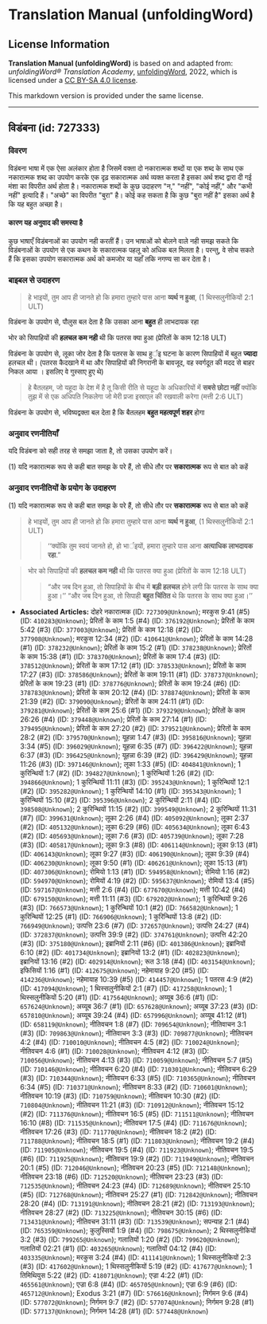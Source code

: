 # Translation Manual (unfoldingWord)

## License Information

**Translation Manual (unfoldingWord)** is based on and adapted from: _unfoldingWord® Translation Academy_, [unfoldingWord](https://unfoldingword.org/utw), 2022, which is licensed under a [CC BY-SA 4.0 license](https://creativecommons.org/licenses/by-sa/4.0/legalcode.en).

This markdown version is provided under the same license.



--------------------------------

## विडंबना (id: 727333)

### विवरण

विडंबना भाषा में एक ऐसा अलंकार होता है जिसमें वक्ता दो नकारात्मक शब्दों या एक शब्द के साथ एक नकारात्मक शब्द का उपयोग करके एक दृढ़ सकारात्मक अर्थ व्यक्त करता है इसका अर्थ शब्द द्वारा दी गई मंशा का विपरीत अर्थ होता है। नकारात्मक शब्दों के कुछ उदाहरण "न," "नहीं", "कोई नहीं," और "कभी नहीं" इत्यादि हैं। "अच्छे" का विपरीत "बुरा" है। कोई कह सकता है कि कुछ "बुरा नहीं है" इसका अर्थ है कि यह बहुत अच्छा है।

#### कारण यह अनुवाद की समस्या है

कुछ भाषाएँ विडंबनाओं का उपयोग नही करतीं हैं। उन भाषाओं को बोलने वाले नही समझ सकते कि विडंबनाओं के उपयोग से एक कथन के सकारात्मक पहलू को अधिक बल मिलता है। परन्तु, वे सोच सकते हैं कि इसका उपयोग सकारात्मक अर्थ को कमजोर या यहाँ तकि नगण्य सा कर देता है।

### बाइबल से उदाहरण

> हे भाइयों, तुम आप ही जानते हो कि हमारा तुम्हारे पास आना **व्यर्थ न हुआ**, (1 थिस्सलुनीकियों 2:1 ULT)

विडंबना के उपयोग से, पौलुस बल देता है कि उसका आना **बहुत** ही लाभदायक रहा

भोर को सिपाहियों की **हलचल कम नही** थी कि पतरस क्या हुआ (प्रेरितों के काम 12:18 ULT)

विडंबना के उपयोग से, लूका जोर देता है कि पतरस के साथ हुर्इ घटना के कारण सिपाहियों में बहुत **ज्यादा** हलचल थी। (पतरस कैदखाने में था और सिपाहियों की निगरानी के बावजूद, वह स्वर्गदूत की मदद से बाहर निकल आया । इसलिए वे गुस्साए हुए थे)

> हे बैतलहम, जो यहूदा के देश में है तू किसी रीति से यहूदा के अधिकारियों में **सबसे छोटा नहीं** क्योंकि तुझ में से एक अधिपति निकलेगा जो मेरी प्रजा इस्राएल की रखवाली करेगा (मत्ती 2:6 ULT)

विडंबना के उपयोग से, भविष्यद्वक्ता बल देता है कि बैतलहम **बहुत महत्वपूर्ण शहर** होगा

### अनुवाद रणनीतियाँ

यदि विडंबना को सही तरह से समझा जाता है, तो उसका उपयोग करें।

(1\) यदि नकारात्मक रूप से कही बात समझ के परे हैं, तो सीधे तौर पर **सकारात्मक** रूप से बात को कहें

### अनुवाद रणनीतियों के प्रयोग के उदाहरण

(1\) यदि नकारात्मक रूप से कही बात समझ के परे हैं, तो सीधे तौर पर **सकारात्मक** रूप से बात को कहें

> हे भाइयों, तुम आप ही जानते हो कि हमारा तुम्हारे पास आना **व्यर्थ न हुआ**, (1 थिस्सलुनीकियों 2:1 ULT)
> 
> 
> > ‘‘क्योंकि तुम स्वयं जानते हो, हो भार्इयों, हमारा तुम्हारे पास आना **अत्याधिक लाभदायक रहा**.”

> भोर को सिपाहियों की **हलचल कम नही** थी कि पतरस क्या हुआ (प्रेरितों के काम 12:18 ULT)
> 
> 
> > “और जब दिन हुआ, तो सिपाहियों के बीच में **बड़ी हलचल** होने लगी कि पतरस के साथ क्या हुआ।’’ “और जब दिन हुआ, तो सिपाही **बहुत चिंतित** थे कि पतरस के साथ क्या हुआ।’’

* **Associated Articles:** दोहरे नकारात्मक (ID: `727309@Unknown`); मरकुस 9:41 (#5) (ID: `410283@Unknown`); प्रेरितों के काम 1:5 (#4) (ID: `376192@Unknown`); प्रेरितों के काम 5:42 (#3) (ID: `377003@Unknown`); प्रेरितों के काम 12:18 (#2) (ID: `377908@Unknown`); मरकुस 12:34 (#2) (ID: `410641@Unknown`); प्रेरितों के काम 14:28 (#1) (ID: `378232@Unknown`); प्रेरितों के काम 15:2 (#1) (ID: `378238@Unknown`); प्रेरितों के काम 15:38 (#1) (ID: `378370@Unknown`); प्रेरितों के काम 17:4 (#3) (ID: `378512@Unknown`); प्रेरितों के काम 17:12 (#1) (ID: `378533@Unknown`); प्रेरितों के काम 17:27 (#3) (ID: `378586@Unknown`); प्रेरितों के काम 19:11 (#1) (ID: `378737@Unknown`); प्रेरितों के काम 19:23 (#1) (ID: `378776@Unknown`); प्रेरितों के काम 19:24 (#6) (ID: `378783@Unknown`); प्रेरितों के काम 20:12 (#4) (ID: `378874@Unknown`); प्रेरितों के काम 21:39 (#2) (ID: `379090@Unknown`); प्रेरितों के काम 24:11 (#1) (ID: `379281@Unknown`); प्रेरितों के काम 25:6 (#1) (ID: `379329@Unknown`); प्रेरितों के काम 26:26 (#4) (ID: `379448@Unknown`); प्रेरितों के काम 27:14 (#1) (ID: `379495@Unknown`); प्रेरितों के काम 27:20 (#2) (ID: `379521@Unknown`); प्रेरितों के काम 28:2 (#2) (ID: `379570@Unknown`); यूहन्ना 1:47 (#3) (ID: `395816@Unknown`); यूहन्ना 3:34 (#5) (ID: `396029@Unknown`); यूहन्ना 6:35 (#7) (ID: `396422@Unknown`); यूहन्ना 6:37 (#3) (ID: `396425@Unknown`); यूहन्ना 6:39 (#2) (ID: `396429@Unknown`); यूहन्ना 11:26 (#3) (ID: `397146@Unknown`); लूका 1:33 (#5) (ID: `404841@Unknown`); 1 कुरिन्थियों 1:7 (#2) (ID: `394827@Unknown`); 1 कुरिन्थियों 1:26 (#2) (ID: `394866@Unknown`); 1 कुरिन्थियों 11:11 (#3) (ID: `395243@Unknown`); 1 कुरिन्थियों 12:1 (#2) (ID: `395282@Unknown`); 1 कुरिन्थियों 14:10 (#1) (ID: `395343@Unknown`); 1 कुरिन्थियों 15:10 (#2) (ID: `395396@Unknown`); 2 कुरिन्थियों 2:11 (#4) (ID: `398508@Unknown`); 2 कुरिन्थियों 11:15 (#2) (ID: `399549@Unknown`); 2 कुरिन्थियों 11:31 (#7) (ID: `399631@Unknown`); लूका 2:26 (#4) (ID: `405092@Unknown`); लूका 2:37 (#2) (ID: `405132@Unknown`); लूका 6:29 (#6) (ID: `405634@Unknown`); लूका 6:43 (#2) (ID: `405693@Unknown`); लूका 7:6 (#3) (ID: `405739@Unknown`); लूका 7:28 (#3) (ID: `405817@Unknown`); लूका 9:3 (#8) (ID: `406114@Unknown`); लूका 9:13 (#1) (ID: `406143@Unknown`); लूका 9:27 (#3) (ID: `406190@Unknown`); लूका 9:39 (#4) (ID: `406230@Unknown`); लूका 9:50 (#1) (ID: `406261@Unknown`); लूका 15:13 (#1) (ID: `407306@Unknown`); रोमियो 1:13 (#1) (ID: `594958@Unknown`); रोमियो 1:16 (#2) (ID: `594970@Unknown`); रोमियों 4:19 (#2) (ID: `595637@Unknown`); रोमियों 13:4 (#5) (ID: `597167@Unknown`); मत्ती 2:6 (#4) (ID: `677670@Unknown`); मत्ती 10:42 (#4) (ID: `679150@Unknown`); मत्ती 11:11 (#3) (ID: `679202@Unknown`); 1 कुरिन्थियों 9:26 (#3) (ID: `766573@Unknown`); 1 कुरिन्थियों 10:1 (#2) (ID: `766582@Unknown`); 1 कुरिन्थियों 12:25 (#1) (ID: `766906@Unknown`); 1 कुरिन्थियों 13:8 (#2) (ID: `766949@Unknown`); उत्पत्ति 23:6 (#7) (ID: `372657@Unknown`); उत्पत्ति 24:27 (#4) (ID: `372837@Unknown`); उत्पत्ति 39:9 (#2) (ID: `374761@Unknown`); उत्पत्ति 42:20 (#3) (ID: `375180@Unknown`); इब्रानियों 2:11 (#6) (ID: `401386@Unknown`); इब्रानियों 6:10 (#2) (ID: `401734@Unknown`); इब्रानियों 13:2 (#1) (ID: `402823@Unknown`); इब्रानियों 13:16 (#2) (ID: `402914@Unknown`); रूत 3:18 (#4) (ID: `403154@Unknown`); इफिसियों 1:16 (#1) (ID: `412675@Unknown`); नहेमायाह 9:20 (#5) (ID: `414236@Unknown`); नहेमायाह 10:39 (#5) (ID: `414457@Unknown`); 1 पतरस 4:9 (#2) (ID: `417094@Unknown`); 1 थिस्सलुनीकियों 2:1 (#7) (ID: `417258@Unknown`); 1 थिस्सलुनीकियों 5:20 (#1) (ID: `417564@Unknown`); अय्यूब 36:6 (#1) (ID: `657624@Unknown`); अय्यूब 36:7 (#1) (ID: `657628@Unknown`); अय्यूब 37:23 (#3) (ID: `657810@Unknown`); अय्यूब 39:24 (#4) (ID: `657996@Unknown`); अय्यूब 41:12 (#1) (ID: `658119@Unknown`); नीतिवचन 1:8 (#7) (ID: `709654@Unknown`); नीतिवाचन 3:1 (#3) (ID: `709863@Unknown`); नीतिवाचन 3:3 (#3) (ID: `709877@Unknown`); नीतिवचन 4:2 (#4) (ID: `710010@Unknown`); नीतिवचन 4:5 (#2) (ID: `710024@Unknown`); नीतिवचन 4:6 (#1) (ID: `710028@Unknown`); नीतिवचन 4:12 (#3) (ID: `710056@Unknown`); नीतिवचन 4:13 (#3) (ID: `710059@Unknown`); नीतिवचन 5:7 (#5) (ID: `710146@Unknown`); नीतिवचन 6:20 (#4) (ID: `710301@Unknown`); नीतिवचन 6:29 (#3) (ID: `710344@Unknown`); नीतिवचन 6:33 (#5) (ID: `710365@Unknown`); नीतिवचन 6:34 (#5) (ID: `710371@Unknown`); नीतिवचन 8:33 (#2) (ID: `710601@Unknown`); नीतिवचन 10:19 (#3) (ID: `710759@Unknown`); नीतिवचन 10:30 (#2) (ID: `710804@Unknown`); नीतिवचन 11:21 (#3) (ID: `710912@Unknown`); नीतिवचन 15:12 (#2) (ID: `711376@Unknown`); नीतिवचन 16:5 (#5) (ID: `711511@Unknown`); नीतिवचन 16:10 (#8) (ID: `711535@Unknown`); नीतिवचन 17:5 (#4) (ID: `711676@Unknown`); नीतिवचन 17:26 (#3) (ID: `711770@Unknown`); नीतिवचन 18:2 (#2) (ID: `711788@Unknown`); नीतिवचन 18:5 (#1) (ID: `711803@Unknown`); नीतिवचन 19:2 (#4) (ID: `711905@Unknown`); नीतिवचन 19:5 (#4) (ID: `711923@Unknown`); नीतिवचन 19:5 (#6) (ID: `711925@Unknown`); नीतिवचन 19:9 (#2) (ID: `711949@Unknown`); नीतिवचन 20:1 (#5) (ID: `712046@Unknown`); नीतिवचन 20:23 (#5) (ID: `712148@Unknown`); नीतिवचन 23:18 (#6) (ID: `712520@Unknown`); नीतिवचन 23:23 (#3) (ID: `712535@Unknown`); नीतिवचन 24:23 (#4) (ID: `712689@Unknown`); नीतिवचन 25:10 (#5) (ID: `712768@Unknown`); नीतिवचन 25:27 (#1) (ID: `712842@Unknown`); नीतिवचन 28:20 (#4) (ID: `713191@Unknown`); नीतिवचन 28:21 (#2) (ID: `713193@Unknown`); नीतिवचन 28:27 (#2) (ID: `713225@Unknown`); नीतिवचन 30:15 (#6) (ID: `713431@Unknown`); नीतिवचन 31:11 (#3) (ID: `713539@Unknown`); सपन्याह 2:1 (#4) (ID: `765359@Unknown`); कुलुस्सियों 1:9 (#4) (ID: `798675@Unknown`); 2 थिस्सलुनीकियों 3:2 (#3) (ID: `799265@Unknown`); गलातियों 1:20 (#2) (ID: `799620@Unknown`); गलातियों 02:21 (#1) (ID: `403265@Unknown`); गलातियों 04:12 (#4) (ID: `403335@Unknown`); मरकुस 3:24 (#4) (ID: `411141@Unknown`); 1 थिस्सलुनीकियों 2:3 (#3) (ID: `417602@Unknown`); 1 थिस्सलुनीकियों 5:19 (#2) (ID: `417677@Unknown`); 1 तिमिथियुस 5:22 (#2) (ID: `418071@Unknown`); एज्रा 4:22 (#1) (ID: `465561@Unknown`); एज्रा 6:8 (#4) (ID: `465705@Unknown`); एज्रा 6:9 (#6) (ID: `465712@Unknown`); Exodus 3:21 (#7) (ID: `576616@Unknown`); निर्गमन 9:6 (#4) (ID: `577072@Unknown`); निर्गमन 9:7 (#2) (ID: `577074@Unknown`); निर्गमन 9:28 (#1) (ID: `577137@Unknown`); निर्गमन 14:28 (#1) (ID: `577448@Unknown`)

